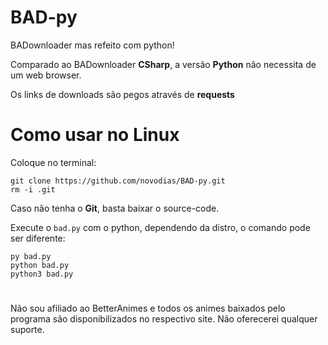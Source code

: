 # BAD-py
BADownloader mas refeito com python!

Comparado ao BADownloader **CSharp**, a versão **Python** não necessita de um web browser.

Os links de downloads são pegos através de **requests**

# Como usar no Linux

Coloque no terminal:
```
git clone https://github.com/novodias/BAD-py.git
rm -i .git
```
Caso não tenha o **Git**, basta baixar o source-code.

Execute o `bad.py` com o python, dependendo da distro, o comando pode ser diferente:
```
py bad.py
python bad.py
python3 bad.py
```

#

Não sou afiliado ao BetterAnimes e todos os animes baixados pelo programa são disponibilizados no respectivo site. Não oferecerei qualquer suporte.

